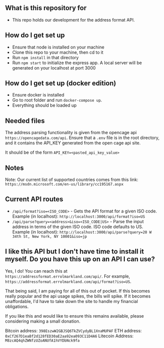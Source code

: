 ## What is this repository for ##

* This repo holds our development for the address format API.

## How do I get set up ##

* Ensure that node is installed on your machine
* Clone this repo to your machine, then cd to it
* Run `npm install` in that directory
* Run `npm start` to initialize the express app. A local server will be generated on your localhost at port 3000

## How do I get set up (docker edition) ##

* Ensure docker is installed
* Go to root folder and run `docker-compose up`.
* Everything should be loaded up

## Needed files ##

The address parsing functionality is given from the opencage api `https://opencagedata.com/api`.
Ensure that a `.env` file is in the root directory, and it contains the API_KEY generated from the open cage api site.

It should be of the form `API_KEY=<pasted_api_key_value>`

## Notes ##

Note: Our current list of supported countries comes from this link: `https://msdn.microsoft.com/en-us/library/cc195167.aspx`

## Current API routes ##

* `/api/format?iso=<ISO_CODE>` - Gets the API format for a given ISO code. Example (in localhost): `http://localhost:3000/api/format?iso=US`
* `/api/parse?query=<address>&iso=<ISO_CODE|US>` - Parse the input address in terms of the given ISO code. ISO code defaults to US. Example (in localhost): `http://localhost:3000/api/parse?query=20 W 34th St, New York, NY 10001&iso=jp`

## I like this API but I don't have time to install it myself. Do you have this up on an API I can use? ##

Yes, I do! You can reach this at `https://addressformat.errolmarkland.com/api/`. For example, `https://addressformat.errolmarkland.com/api/format?iso=US`.

That being said, I am paying for all of this out of pocket. If this becomes really popular and the api usage spikes, the bills will spike. If it becomes unaffordable,
I'd have to take down the site to handle my financial obligations.

If you like this and would like to ensure this remains available, please considering making a small donation.

Bitcoin address: `398EszwW2GBJSQ6TkZVCydyBL1XnaMUPAF`
ETH address: `0xCf267D1eaBf2d128fED30aE2aa92ea093C11D4A6`
Litecoin Address: `M8zcAQ4qhZWNfzUZoANUfA1hVYDbNck9fa`
